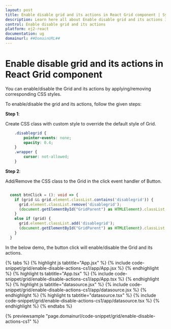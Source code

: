 ```yaml
---
layout: post
title: Enable disable grid and its actions in React Grid component | Syncfusion
description: Learn here all about Enable disable grid and its actions in Syncfusion React Grid component of Syncfusion Essential JS 2 and more.
control: Enable disable grid and its actions 
platform: ej2-react
documentation: ug
domainurl: ##DomainURL##
---
```


# Enable disable grid and its actions in React Grid component

You can enable/disable the Grid and its actions by applying/removing corresponding CSS styles.

To enable/disable the grid and its actions, follow the given steps:

**Step 1**:

Create CSS class with custom style to override the default style of Grid.

```css
    .disablegrid {
        pointer-events: none;
        opacity: 0.4;
    }
    .wrapper {
        cursor: not-allowed;
    }

```

**Step 2**:

Add/Remove the CSS class to the Grid in the click event handler of Button.

```ts

  const btnClick = (): void => {
    if (grid && grid.element.classList.contains('disablegrid')) {
      grid.element.classList.remove('disablegrid');
      (document.getElementById("GridParent") as HTMLElement).classList.remove('wrapper');
    }
    else if (grid) {
      grid.element.classList.add('disablegrid');
      (document.getElementById("GridParent") as HTMLElement).classList.add('wrapper');
    }
  }

```

In the below demo, the button click will enable/disable the Grid and its actions.

{% tabs %}
{% highlight js tabtitle="App.jsx" %}
{% include code-snippet/grid/enable-disable-actions-cs1/app/App.jsx %}
{% endhighlight %}
{% highlight ts tabtitle="App.tsx" %}
{% include code-snippet/grid/enable-disable-actions-cs1/app/App.tsx %}
{% endhighlight %}
{% highlight js tabtitle="datasource.jsx" %}
{% include code-snippet/grid/enable-disable-actions-cs1/app/datasource.jsx %}
{% endhighlight %}
{% highlight ts tabtitle="datasource.tsx" %}
{% include code-snippet/grid/enable-disable-actions-cs1/app/datasource.tsx %}
{% endhighlight %}
{% endtabs %}

 {% previewsample "page.domainurl/code-snippet/grid/enable-disable-actions-cs1" %}